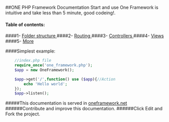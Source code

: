 ##ONE PHP Framework Documentation
Start and use One Framework is intuitive and take less than 5 minute, good codeing!.           

#### Table of contents:
####1- [Folder structure ](https://github.com/juliomatcom/one-php-framework/blob/master/docs/structure.md "Folder structure Normal or MVC")
####2- [Routing ](https://github.com/juliomatcom/one-php-framework/blob/master/docs/routing.md "Start with routings")
####3- [Controllers ](https://github.com/juliomatcom/one-php-framework/blob/master/docs/controllers.md "Using your controllers with One Framework")
####4- [Views ](https://github.com/juliomatcom/one-php-framework/blob/master/docs/views.md "Render views from controllers with One Framework")
####5- [More](https://github.com/juliomatcom/one-php-framework/blob/master/docs/more.md "More documentation of the One Framework")


####Simplest example:
```php
    //index.php file
    require_once('one_framework.php');
    $app = new OneFramework();

    $app->get('/',function() use ($app){//Action
        echo 'Hello world';
    });
    $app->listen();
```



#####This documentation is served in [oneframework.net ](http://oneframework.net/docs/ "More documentation of the One Framework")
######Contribute and improve this documentation.
######Click Edit and Fork the project.